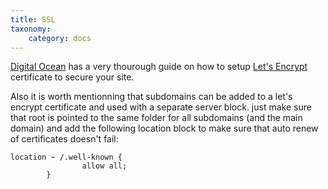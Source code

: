 ```yaml
---
title: SSL
taxonomy:
    category: docs
---
```

[Digital Ocean](https://www.digitalocean.com/community/tutorials/how-to-secure-nginx-with-let-s-encrypt-on-ubuntu-16-04) has a very thourough guide on how to setup [Let's Encrypt](https://letsencrypt.org/) certificate to secure your site. 

Also it is worth mentionning that subdomains can be added to a let's encrypt certificate and used with a separate server block. just make sure that root is pointed to the same folder for all subdomains (and the main domain) and add the following location block to make sure that auto renew of certificates doesn't fail:
```
location ~ /.well-known {
                allow all;
        }
```